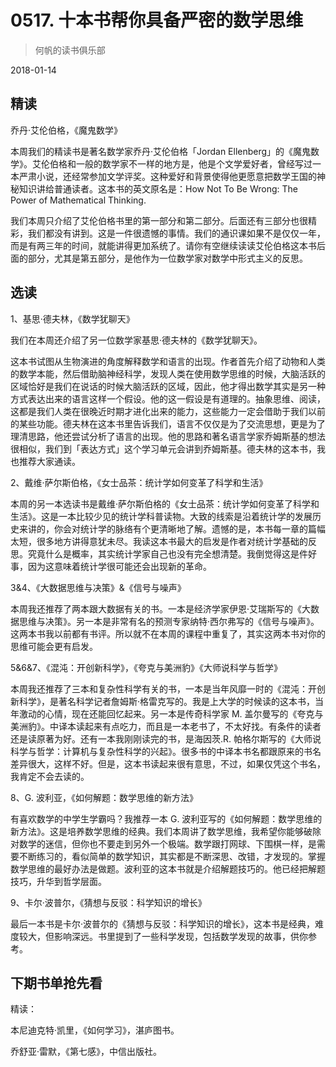 # 0517. 十本书帮你具备严密的数学思维

> 何帆的读书俱乐部

2018-01-14

## 精读

乔丹·艾伦伯格，《魔鬼数学》

本周我们的精读书是著名数学家乔丹·艾伦伯格「Jordan Ellenberg」的《魔鬼数学》。艾伦伯格和一般的数学家不一样的地方是，他是个文学爱好者，曾经写过一本严肃小说，还经常参加文学评奖。这种爱好和背景使得他更愿意把数学王国的神秘知识讲给普通读者。这本书的英文原名是：How Not To Be Wrong: The Power of Mathematical Thinking.

我们本周只介绍了艾伦伯格书里的第一部分和第二部分。后面还有三部分也很精彩，我们都没有讲到。这是一件很遗憾的事情。我们的通识课如果不是仅仅一年，而是有两三年的时间，就能讲得更加系统了。请你有空继续读读艾伦伯格这本书后面的部分，尤其是第五部分，是他作为一位数学家对数学中形式主义的反思。

## 选读

1、基思·德夫林，《数学犹聊天》

我们在本周还介绍了另一位数学家基思·德夫林的《数学犹聊天》。

这本书试图从生物演进的角度解释数学和语言的出现。作者首先介绍了动物和人类的数学本能，然后借助脑神经科学，发现人类在使用数学思维的时候，大脑活跃的区域恰好是我们在说话的时候大脑活跃的区域，因此，他才得出数学其实是另一种方式表达出来的语言这样一个假设。他的这一假设是有道理的。抽象思维、阅读，这都是我们人类在很晚近时期才进化出来的能力，这些能力一定会借助于我们以前的某些功能。德夫林在这本书里告诉我们，语言不仅仅是为了交流思想，更是为了理清思路，他还尝试分析了语言的出现。他的思路和著名语言学家乔姆斯基的想法很相似，我们到「表达方式」这个学习单元会讲到乔姆斯基。德夫林的这本书，我也推荐大家通读。

2、戴维·萨尔斯伯格，《女士品茶：统计学如何变革了科学和生活》

本周的另一本选读书是戴维·萨尔斯伯格的《女士品茶：统计学如何变革了科学和生活》。这是一本比较少见的统计学科普读物。大致的线索是沿着统计学的发展历史来讲的，你会对统计学的脉络有个更清晰地了解。遗憾的是，本书每一章的篇幅太短，很多地方讲得意犹未尽。我读这本书最大的启发是作者对统计学基础的反思。究竟什么是概率，其实统计学家自己也没有完全想清楚。我倒觉得这是件好事，因为这意味着统计学很可能还会出现新的革命。

3&4、《大数据思维与决策》&《信号与噪声》

本周我还推荐了两本跟大数据有关的书。一本是经济学家伊恩·艾瑞斯写的《大数据思维与决策》。另一本是非常有名的预测专家纳特·西尔弗写的《信号与噪声》。这两本书我以前都有书评。所以就不在本周的课程中重复了，其实这两本书对你的思维可能会更有启发。

5&6&7、《混沌：开创新科学》，《夸克与美洲豹》《大师说科学与哲学》

本周我还推荐了三本和复杂性科学有关的书，一本是当年风靡一时的《混沌：开创新科学》，是著名科学记者詹姆斯·格雷克写的。我是上大学的时候读的这本书，当年激动的心情，现在还能回忆起来。另一本是传奇科学家 M. 盖尔曼写的《夸克与美洲豹》。中译本读起来有点吃力，而且是一本老书了，不太好找。有条件的读者还是读原著为好。还有一本我刚刚读完的书，是海因茨.R. 帕格尔斯写的《大师说科学与哲学：计算机与复杂性科学的兴起》。很多书的中译本书名都跟原来的书名差异很大，这样不好。但是，这本书读起来很有意思，不过，如果仅凭这个书名，我肯定不会去读的。

8、G. 波利亚，《如何解题：数学思维的新方法》

有喜欢数学的中学生学霸吗？我推荐一本 G. 波利亚写的《如何解题：数学思维的新方法》。这是培养数学思维的经典。我们本周讲了数学思维，我希望你能够破除对数学的迷信，但你也不要走到另外一个极端。数学跟打网球、下围棋一样，是需要不断练习的，看似简单的数学知识，其实都是不断深思、改错，才发现的。掌握数学思维的最好办法是做题。波利亚的这本书就是介绍解题技巧的。他已经把解题技巧，升华到哲学层面。

9、卡尔·波普尔，《猜想与反驳：科学知识的增长》

最后一本书是卡尔·波普尔的《猜想与反驳：科学知识的增长》，这本书是经典，难度较大，但影响深远。书里提到了一些科学发现，包括数学发现的故事，供你参考。

## 下期书单抢先看

精读：

本尼迪克特·凯里，《如何学习》，湛庐图书。

乔舒亚·雷默，《第七感》，中信出版社。

